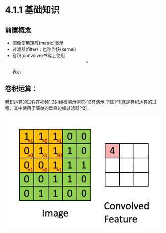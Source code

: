 # 4.1.1 基础知识

## 前置概念

* 图像使用矩阵\(matrix\)表示
* 过滤器\(filter\)：也称作核\(kernel\)
* 卷积\(convolve\)书写上使用$$*$$表示

## 卷积运算：

卷积运算的过程在视频1.2边缘检测示例03:12有演示,下图[^1]就是卷积运算的过程，其中使用了简单的垂直边缘过滤器[^2]。

![](/assets/411/HorizontalDetection.gif)

